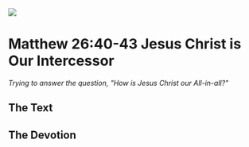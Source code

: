 <img class="intro-right" src="/images/art-matthew.jpg">

# Matthew 26:40-43 Jesus Christ is Our Intercessor

*Trying to answer the question, "How is Jesus Christ our All-in-all?"*

## The Text

## The Devotion